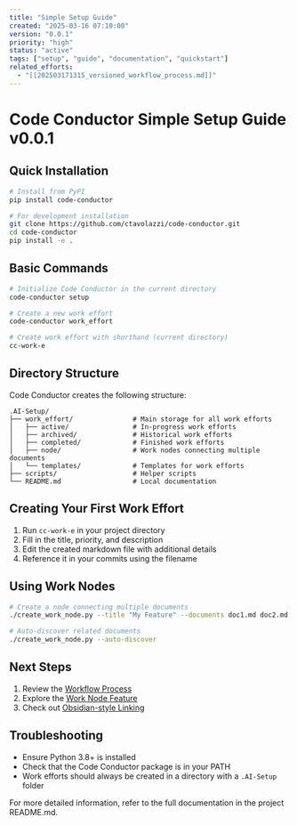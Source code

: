 ```yaml
---
title: "Simple Setup Guide"
created: "2025-03-16 07:10:00"
version: "0.0.1"
priority: "high"
status: "active"
tags: ["setup", "guide", "documentation", "quickstart"]
related_efforts:
  - "[[202503171315_versioned_workflow_process.md]]"
---
```


# Code Conductor Simple Setup Guide v0.0.1

## Quick Installation

```bash
# Install from PyPI
pip install code-conductor

# For development installation
git clone https://github.com/ctavolazzi/code-conductor.git
cd code-conductor
pip install -e .
```

## Basic Commands

```bash
# Initialize Code Conductor in the current directory
code-conductor setup

# Create a new work effort
code-conductor work_effort

# Create work effort with shorthand (current directory)
cc-work-e
```

## Directory Structure

Code Conductor creates the following structure:
```
.AI-Setup/
├── work_effort/               # Main storage for all work efforts
│   ├── active/                # In-progress work efforts
│   ├── archived/              # Historical work efforts
│   ├── completed/             # Finished work efforts
│   ├── node/                  # Work nodes connecting multiple documents
│   └── templates/             # Templates for work efforts
├── scripts/                   # Helper scripts
└── README.md                  # Local documentation
```

## Creating Your First Work Effort

1. Run `cc-work-e` in your project directory
2. Fill in the title, priority, and description
3. Edit the created markdown file with additional details
4. Reference it in your commits using the filename

## Using Work Nodes

```bash
# Create a node connecting multiple documents
./create_work_node.py --title "My Feature" --documents doc1.md doc2.md doc3.md

# Auto-discover related documents
./create_work_node.py --auto-discover
```

## Next Steps

1. Review the [Workflow Process](.AI-Setup/work_efforts/active/202503160710_versioned_workflow_process.md)
2. Explore the [Work Node Feature](./work_node_README.md)
3. Check out [Obsidian-style Linking](.AI-Setup/work_efforts/active/202503160633_obsidian_style_document_linking.md)

## Troubleshooting

- Ensure Python 3.8+ is installed
- Check that the Code Conductor package is in your PATH
- Work efforts should always be created in a directory with a `.AI-Setup` folder

For more detailed information, refer to the full documentation in the project README.md.